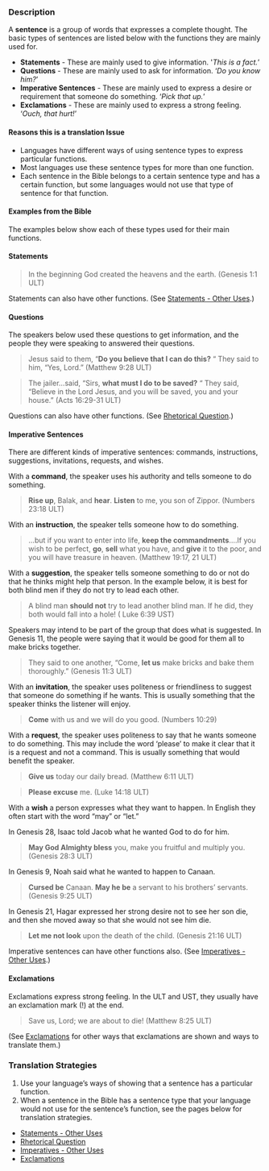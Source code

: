 

### Description

A **sentence** is a group of words that expresses a complete thought. The basic types of sentences are listed below with the functions they are mainly used for.

* **Statements** - These are mainly used to give information. '_This is a fact._’
* **Questions** - These are mainly used to ask for information. ‘_Do you know him?_’
* **Imperative Sentences** - These are mainly used to express a desire or requirement that someone do something. ‘_Pick that up._’
* **Exclamations** - These are mainly used to express a strong feeling. ‘_Ouch, that hurt!_’


#### Reasons this is a translation Issue

* Languages have different ways of using sentence types to express particular functions.
* Most languages use these sentence types for more than one function.
* Each sentence in the Bible belongs to a certain sentence type and has a certain function, but some languages would not use that type of sentence for that function.

#### Examples from the Bible

The examples below show each of these types used for their main functions.

#### Statements

> In the beginning God created the heavens and the earth. (Genesis 1:1 ULT)

Statements can also have other functions. (See [Statements - Other Uses](../figs-declarative/01.md).)

#### Questions

The speakers below used these questions to get information, and the people they were speaking to answered their questions.

> Jesus said to them, “**Do you believe that I can do this?** “ They said to him, “Yes, Lord.” (Matthew 9:28 ULT)  
  
> The jailer…said, “Sirs, **what must I do to be saved?** “ They said, “Believe in the Lord Jesus, and you will be saved, you and your house.” (Acts 16:29-31 ULT) 

Questions can also have other functions. (See [Rhetorical Question](../figs-rquestion/01.md).)

#### Imperative Sentences

There are different kinds of imperative sentences: commands, instructions, suggestions, invitations, requests, and wishes.

With a **command**, the speaker uses his authority and tells someone to do something.

> **Rise up**, Balak, and **hear**. **Listen** to me, you son of Zippor. (Numbers 23:18 ULT)

With an **instruction**, the speaker tells someone how to do something.

> …but if you want to enter into life, **keep the commandments**.…If you wish to be perfect, **go**, **sell** what you have, and **give** it to the poor, and you will have treasure in heaven. (Matthew 19:17, 21 ULT)

With a **suggestion**, the speaker tells someone something to do or not do that he thinks might help that person. In the example below, it is best for both blind men if they do not try to lead each other.

> A blind man **should not** try to lead another blind man. If he did, they both would fall into a hole! ( Luke 6:39 UST)

Speakers may intend to be part of the group that does what is suggested. In Genesis 11, the people were saying that it would be good for them all to make bricks together.
> They said to one another, “Come, **let us** make bricks and bake them thoroughly.” (Genesis 11:3 ULT)

With an **invitation**, the speaker uses politeness or friendliness to suggest that someone do something if he wants. This is usually something that the speaker thinks the listener will enjoy.

> **Come** with us and we will do you good. (Numbers 10:29)

With a **request**, the speaker uses politeness to say that he wants someone to do something. This may include the word ‘please’ to make it clear that it is a request and not a command. This is usually something that would benefit the speaker.

> **Give us** today our daily bread. (Matthew 6:11 ULT)   
  
> **Please excuse** me. (Luke 14:18 ULT) 

With a **wish** a person expresses what they want to happen. In English they often start with the word “may” or “let.”

In Genesis 28, Isaac told Jacob what he wanted God to do for him.

> **May God Almighty bless** you, make you fruitful and multiply you. (Genesis 28:3 ULT)

In Genesis 9, Noah said what he wanted to happen to Canaan.

> **Cursed be** Canaan. **May he be** a servant to his brothers’ servants. (Genesis 9:25 ULT)

In Genesis 21, Hagar expressed her strong desire not to see her son die, and then she moved away so that she would not see him die.

> **Let me not look** upon the death of the child. (Genesis 21:16 ULT)

Imperative sentences can have other functions also. (See [Imperatives - Other Uses](../figs-imperative/01.md).)

#### Exclamations

Exclamations express strong feeling. In the ULT and UST, they usually have an exclamation mark (!) at the end.
> Save us, Lord; we are about to die! (Matthew 8:25 ULT)

(See [Exclamations](../figs-exclamations/01.md) for other ways that exclamations are shown and ways to translate them.)

### Translation Strategies

1. Use your language’s ways of showing that a sentence has a particular function.
1. When a sentence in the Bible has a sentence type that your language would not use for the sentence’s function, see the pages below for translation strategies.

* [Statements - Other Uses](../figs-declarative/01.md)
* [Rhetorical Question](../figs-rquestion/01.md)
* [Imperatives - Other Uses](../figs-imperative/01.md)
* [Exclamations](../figs-exclamations/01.md)

